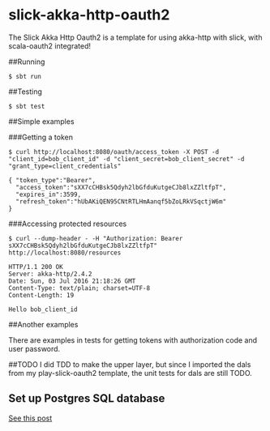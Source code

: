 # slick-akka-http-oauth2
The Slick Akka Http Oauth2 is a template for using akka-http with slick, with scala-oauth2 integrated!


##Running

```
$ sbt run
```

##Testing

```
$ sbt test
```

##Simple examples

###Getting a token

```
$ curl http://localhost:8080/oauth/access_token -X POST -d "client_id=bob_client_id" -d "client_secret=bob_client_secret" -d "grant_type=client_credentials"
```

```
{ "token_type":"Bearer",
  "access_token":"sXX7cCHBsk5Qdyh2lbGfduKutgeCJb8lxZZltfpT",
  "expires_in":3599,
  "refresh_token":"hUbAKiQEN95CNtRTLHmAanqf5bZoLRkVSqctjW6m"
}
```

###Accessing protected resources

```
$ curl --dump-header - -H "Authorization: Bearer sXX7cCHBsk5Qdyh2lbGfduKutgeCJb8lxZZltfpT" http://localhost:8080/resources
```

```
HTTP/1.1 200 OK
Server: akka-http/2.4.2
Date: Sun, 03 Jul 2016 21:18:26 GMT
Content-Type: text/plain; charset=UTF-8
Content-Length: 19

Hello bob_client_id
```

##Another examples

There are examples in tests for getting tokens with authorization code and user password.

##TODO
I did TDD to make the upper layer, but since I imported the dals from my play-slick-oauth2 template, the unit tests for dals are still TODO.


## Set up Postgres SQL database

[See this post](https://www.tunnelsup.com/setting-up-postgres-on-mac-osx/)
